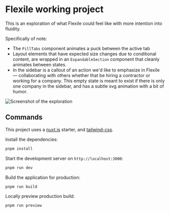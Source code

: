 # Flexile working project

This is an exploration of what Flexile could feel like with more intention into fluidity.

Specifically of note:

- The `PillTabs` component animates a puck between the active tab
- Layout elements that have expected size changes due to conditional content, are wrapped in an `ExpandableSection` component that cleanly animates between states.
- In the sidebar is a callout of an action we'd like to emphasize in Flexile — collaborating with others whether that be hiring a contractor or working for a company. This empty state is meant to exist if there is only one company in the sidebar, and has a subtle svg animation with a bit of humor.

![Screenshot of the exploration](https://github.com/KenzoBenzo/flexile-working-project/assets/32865577/28df461e-c207-4709-b5d2-aada2a109c20)


## Commands

This project uses a [nuxt.js](https://nuxt.com/) starter, and [tailwind-css](https://tailwindcss.com/).

Install the dependencies:

```bash
pnpm install
```

Start the development server on `http://localhost:3000`:

```bash
pnpm run dev
```

Build the application for production:

```bash
pnpm run build
```

Locally preview production build:

```bash
pnpm run preview
```
